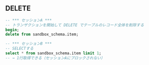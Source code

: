 ## DELETE


```sql
-- *** セッションA ***
-- トランザクションを開始して DELETE でテーブルのレコード全体を削除する
begin;
delete from sandbox_schema.item;

```

```sql
-- *** セッションB ***
-- SELECTする
select * from sandbox_schema.item limit 1;
-- → 1行取得できる（セッションAにブロックされない）
```

